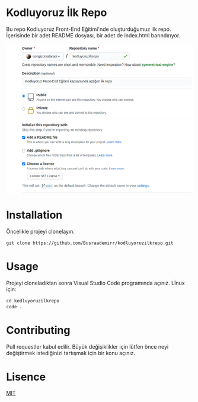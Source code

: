 # Kodluyoruz İlk Repo
Bu repo Kodluyoruz Front-End Eğitimi'nde oluşturduğumuz ilk repo. İçerisinde bir adet README dosyası, bir adet de index.html barındırıyor.

![Proje görseli](https://raw.githubusercontent.com/Kodluyoruz/taskforce/main/git/odev1/figures/github.png)

# Installation
Öncelikle projeyi clonelayın. 
```
git clone https://github.com/Busraademirr/kodluyoruzilkrepo.git
```

# Usage
Projeyi cloneladıktan sonra Visual Studio Code programında açınız.
Lİnux için:
```
cd kodluyoruzilkrepo
code .
```

# Contributing 
Pull requestler kabul edilir. Büyük değişiklikler için lütfen önce neyi değiştirmek istediğinizi tartışmak için bir konu açınız.

# Lisence
[MIT](https://choosealicense.com/licenses/mit/)
